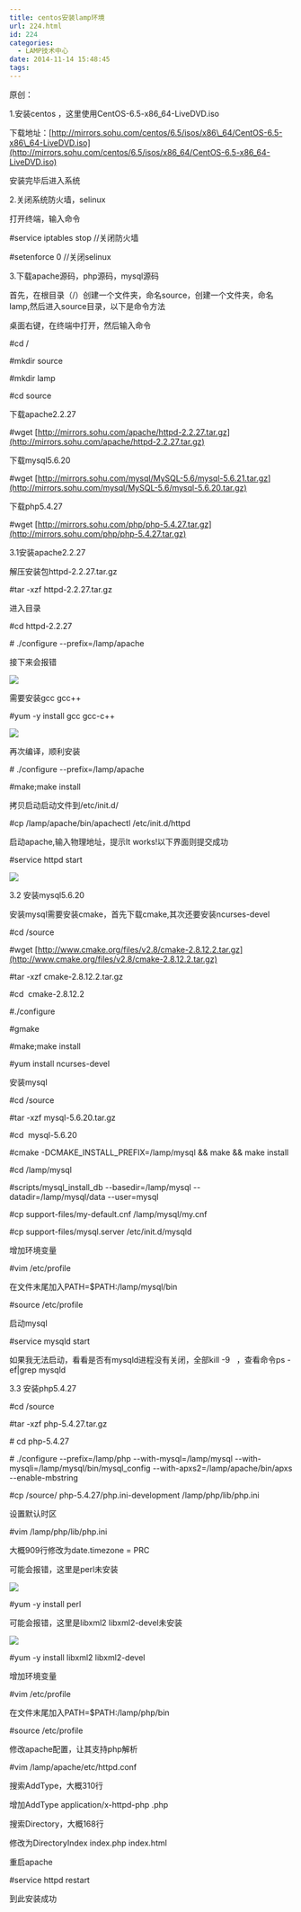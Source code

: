 ```yaml
---
title: centos安装lamp环境
url: 224.html
id: 224
categories:
  - LAMP技术中心
date: 2014-11-14 15:48:45
tags:
---
```


原创：

1.安装centos ，这里使用CentOS-6.5-x86_64-LiveDVD.iso

下载地址：[http://mirrors.sohu.com/centos/6.5/isos/x86\_64/CentOS-6.5-x86\_64-LiveDVD.iso](http://mirrors.sohu.com/centos/6.5/isos/x86_64/CentOS-6.5-x86_64-LiveDVD.iso)

安装完毕后进入系统

2.关闭系统防火墙，selinux

打开终端，输入命令

#service iptables stop //关闭防火墙

#setenforce 0 //关闭selinux

3.下载apache源码，php源码，mysql源码

首先，在根目录（/）创建一个文件夹，命名source，创建一个文件夹，命名lamp,然后进入source目录，以下是命令方法

桌面右键，在终端中打开，然后输入命令

#cd /

#mkdir source

#mkdir lamp

#cd source

下载apache2.2.27

#wget [http://mirrors.sohu.com/apache/httpd-2.2.27.tar.gz](http://mirrors.sohu.com/apache/httpd-2.2.27.tar.gz)

下载mysql5.6.20

#wget [http://mirrors.sohu.com/mysql/MySQL-5.6/mysql-5.6.21.tar.gz](http://mirrors.sohu.com/mysql/MySQL-5.6/mysql-5.6.20.tar.gz)

下载php5.4.27

#wget [http://mirrors.sohu.com/php/php-5.4.27.tar.gz](http://mirrors.sohu.com/php/php-5.4.27.tar.gz)

3.1安装apache2.2.27

解压安装包httpd-2.2.27.tar.gz

#tar -xzf httpd-2.2.27.tar.gz

进入目录

#cd httpd-2.2.27

\# ./configure --prefix=/lamp/apache

接下来会报错

![](file:///C:/Users/michaeldyl520/AppData/Local/YNote/data/qqAB881ABE4AEE31C2A6CFF94728E8E5E9/1b4356ab8f934947bef08b792aa2a42a/clipboard.png)

需要安装gcc gcc++

#yum -y install gcc gcc-c++

![](file:///C:/Users/michaeldyl520/AppData/Local/YNote/data/qqAB881ABE4AEE31C2A6CFF94728E8E5E9/366c8f904f9e48cd96c667f68bfab0f4/clipboard.png)

再次编译，顺利安装

\# ./configure --prefix=/lamp/apache

#make;make install

拷贝启动启动文件到/etc/init.d/

#cp /lamp/apache/bin/apachectl /etc/init.d/httpd

启动apache,输入物理地址，提示It works!以下界面则提交成功

#service httpd start

![](file:///C:/Users/michaeldyl520/AppData/Local/YNote/data/qqAB881ABE4AEE31C2A6CFF94728E8E5E9/b71d52900e84424aa9a0773886920393/clipboard.png)

3.2 安装mysql5.6.20

安装mysql需要安装cmake，首先下载cmake,其次还要安装ncurses-devel

#cd /source

#wget [http://www.cmake.org/files/v2.8/cmake-2.8.12.2.tar.gz](http://www.cmake.org/files/v2.8/cmake-2.8.12.2.tar.gz)

#tar -xzf cmake-2.8.12.2.tar.gz

#cd  cmake-2.8.12.2

#./configure

#gmake

#make;make install

#yum install ncurses-devel

安装mysql

#cd /source

#tar -xzf mysql-5.6.20.tar.gz

#cd  mysql-5.6.20

#cmake -DCMAKE\_INSTALL\_PREFIX=/lamp/mysql && make && make install

#cd /lamp/mysql

#scripts/mysql\_install\_db --basedir=/lamp/mysql --datadir=/lamp/mysql/data --user=mysql

#cp support-files/my-default.cnf /lamp/mysql/my.cnf

#cp support-files/mysql.server /etc/init.d/mysqld

增加环境变量

#vim /etc/profile

在文件末尾加入PATH=$PATH:/lamp/mysql/bin

#source /etc/profile

启动mysql

#service mysqld start

如果我无法启动，看看是否有mysqld进程没有关闭，全部kill -9   ，查看命令ps -ef|grep mysqld

3.3 安装php5.4.27

#cd /source

#tar -xzf php-5.4.27.tar.gz

\# cd php-5.4.27

\# ./configure --prefix=/lamp/php --with-mysql=/lamp/mysql --with-mysqli=/lamp/mysql/bin/mysql_config --with-apxs2=/lamp/apache/bin/apxs --enable-mbstring

#cp /source/ php-5.4.27/php.ini-development /lamp/php/lib/php.ini

设置默认时区

#vim /lamp/php/lib/php.ini

大概909行修改为date.timezone = PRC

可能会报错，这里是perl未安装

![](file:///C:/Users/michaeldyl520/AppData/Local/YNote/data/qqAB881ABE4AEE31C2A6CFF94728E8E5E9/1a45c66a3d3c4c3c9c80eb4f6b7f1a42/clipboard.png)

#yum -y install perl

可能会报错，这里是libxml2 libxml2-devel未安装

![](file:///C:/Users/michaeldyl520/AppData/Local/YNote/data/qqAB881ABE4AEE31C2A6CFF94728E8E5E9/f4ebf9846709473bb40860cc7e626d12/clipboard.png)

#yum -y install libxml2 libxml2-devel

增加环境变量

#vim /etc/profile

在文件末尾加入PATH=$PATH:/lamp/php/bin

#source /etc/profile

修改apache配置，让其支持php解析

#vim /lamp/apache/etc/httpd.conf

搜索AddType，大概310行

增加AddType application/x-httpd-php .php

搜索Directory，大概168行

修改为DirectoryIndex index.php index.html

重启apache

#service httpd restart

到此安装成功
